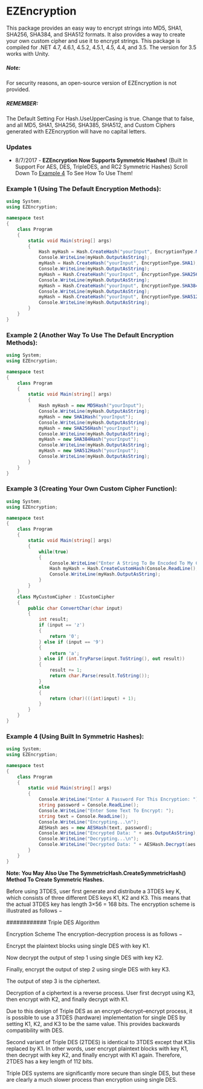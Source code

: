 # EZEncryption
This package provides an easy way to encrypt strings into MD5, SHA1, SHA256, SHA384, and SHA512 formats. It also provides a way to create your own custom cipher and use it to encrypt strings. This package is compiled for .NET 4.7, 4.6.1, 4.5.2, 4.5.1, 4.5, 4.4, and 3.5. The version for 3.5 works with Unity.

##### Note:
For security reasons, an open-source version of EZEncryption is not provided.

##### REMEMBER: 
The Default Setting For Hash.UseUpperCasing is true. Change that to false, and all MD5, SHA1, SHA256, SHA385, SHA512, and Custom Ciphers generated with EZEncryption will have no capital letters.

### Updates
- 8/7/2017 - <b>EZEncryption Now Supports Symmetric Hashes!</b> (Built In Support For AES, DES, TripleDES, and RC2 Symmetric Hashes) Scroll Down To [Example 4](https://github.com/gamergames123/EZEncryption#example-4-using-built-in-symmetric-hashes) To See How To Use Them! 


### Example 1 (Using The Default Encryption Methods):

```c#
using System;
using EZEncryption;

namespace test
{
    class Program
    {
        static void Main(string[] args)
        {
            Hash myHash = Hash.CreateHash("yourInput", EncryptionType.MD5);
            Console.WriteLine(myHash.OutputAsString);
            myHash = Hash.CreateHash("yourInput", EncryptionType.SHA1);
            Console.WriteLine(myHash.OutputAsString);
            myHash = Hash.CreateHash("yourInput", EncryptionType.SHA256);
            Console.WriteLine(myHash.OutputAsString);
            myHash = Hash.CreateHash("yourInput", EncryptionType.SHA384);
            Console.WriteLine(myHash.OutputAsString);
            myHash = Hash.CreateHash("yourInput", EncryptionType.SHA512);
            Console.WriteLine(myHash.OutputAsString);
        }
    }
}
```

### Example 2 (Another Way To Use The Default Encryption Methods):
```c#
using System;
using EZEncryption;

namespace test
{
    class Program
    {
        static void Main(string[] args)
        {
            Hash myHash = new MD5Hash("yourInput");
            Console.WriteLine(myHash.OutputAsString);
            myHash = new SHA1Hash("yourInput");
            Console.WriteLine(myHash.OutputAsString);
            myHash = new SHA256Hash("yourInput");
            Console.WriteLine(myHash.OutputAsString);
            myHash = new SHA384Hash("yourInput");
            Console.WriteLine(myHash.OutputAsString);
            myHash = new SHA512Hash("yourInput");
            Console.WriteLine(myHash.OutputAsString);
        }
    }
}
```


### Example 3 (Creating Your Own Custom Cipher Function):

```c#
using System;
using EZEncryption;

namespace test
{
    class Program
    {
        static void Main(string[] args)
        {
            while(true)
            {
                Console.WriteLine("Enter A String To Be Encoded To My Custom Cipher: ");
                Hash myHash = Hash.CreateCustomHash(Console.ReadLine(), new MyCustomCipher());
                Console.WriteLine(myHash.OutputAsString);
            }
        }
    }
    class MyCustomCipher : ICustomCipher
    {
        public char ConvertChar(char input)
        {
            int result;
            if (input == 'z')
            {
                return '0';
            } else if (input == '9')
            {
                return 'a';
            } else if (int.TryParse(input.ToString(), out result))
            {
                result += 1;
                return char.Parse(result.ToString());
            }
            else
            {
                return (char)(((int)input) + 1);
            }
        }
    }
}
```

### Example 4 (Using Built In Symmetric Hashes):
```c#
using System;
using EZEncryption;

namespace test
{
    class Program
    {
        static void Main(string[] args)
        {
            Console.WriteLine("Enter A Password For This Encryption: ");
            string password = Console.ReadLine();
            Console.WriteLine("Enter Some Text To Encrypt: ");
            string text = Console.ReadLine();
            Console.WriteLine("Encrypting...\n");
            AESHash aes = new AESHash(text, password);
            Console.WriteLine("Encrypted Data: " + aes.OutputAsString);
            Console.WriteLine("Decrypting...\n");
            Console.WriteLine("Decrypted Data: " + AESHash.Decrypt(aes.OutputAsByteArray, password));
        }
    }
}
```

<b>Note: You May Also Use The SymmetricHash.CreateSymmetricHash() Method To Create Symmetric Hashes.</b>


Before using 3TDES, user first generate and distribute a 3TDES key K, which consists of three different DES keys K1, K2 and K3. This means that the actual 3TDES key has length 3×56 = 168 bits. The encryption scheme is illustrated as follows −

############       Triple DES Algorithm

Encryption Scheme
The encryption-decryption process is as follows −

Encrypt the plaintext blocks using single DES with key K1.

Now decrypt the output of step 1 using single DES with key K2.

Finally, encrypt the output of step 2 using single DES with key K3.

The output of step 3 is the ciphertext.

Decryption of a ciphertext is a reverse process. User first decrypt using K3, then encrypt with K2, and finally decrypt with K1.

Due to this design of Triple DES as an encrypt–decrypt–encrypt process, it is possible to use a 3TDES (hardware) implementation for single DES by setting K1, K2, and K3 to be the same value. This provides backwards compatibility with DES.

Second variant of Triple DES (2TDES) is identical to 3TDES except that K3is replaced by K1. In other words, user encrypt plaintext blocks with key K1, then decrypt with key K2, and finally encrypt with K1 again. Therefore, 2TDES has a key length of 112 bits.

Triple DES systems are significantly more secure than single DES, but these are clearly a much slower process than encryption using single DES.

